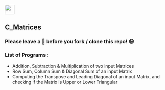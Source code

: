 <img src="https://img.shields.io/badge/C-050F2C?style=for-the-badge&logo=C&logoColor=white" height="30">


## C_Matrices

### Please leave a 🌟 before you fork / clone this repo! 😃

### List of Programs :
* Addition, Subtraction & Multiplication of two input Matrices
* Row Sum, Column Sum & Diagonal Sum of an input Matrix
* Computing the Transpose and Leading Diagonal of an input Matrix, and checking if the Matrix is Upper or Lower Triangular  
